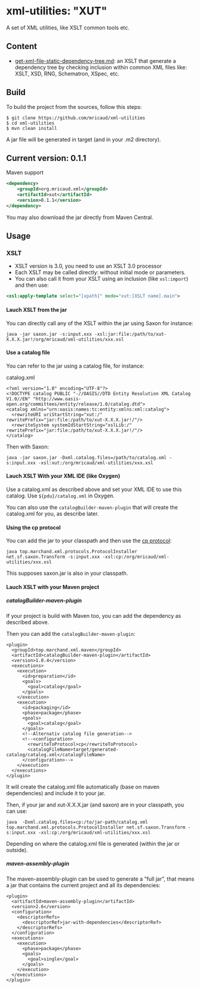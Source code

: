 # xml-utilities: "XUT"
A set of XML utilities, like XSLT common tools etc.

## Content
- [get-xml-file-static-dependency-tree.md](src/main/xsl/org/mricaud/xml-utilities/README_get-xml-file-static-dependency-tree.md): an XSLT that generate a dependency tree by checking inclusion within common XML files like: XSLT, XSD, RNG, Schematron, XSpec, etc. 

## Build

To build the project from the sources, follow this steps:

```
$ git clone https://github.com/mricaud/xml-utilities
$ cd xml-utilities
$ mvn clean install
```

A jar file will be generated in target (and in your .m2 directory).

## Current version: 0.1.1

Maven support

```xml
<dependency>
    <groupId>org.mricaud.xml</groupId>
    <artifactId>xut</artifactId>
    <version>0.1.1</version>
</dependency>
```

You may also download the jar directly from Maven Central.

## Usage

### XSLT

- XSLT version is 3.0, you need to use an XSLT 3.0 processor
- Each XSLT may be called directly: without initial mode or parameters.
- You can also call it from your XSLT using an inclusion (like `xsl:import`) and then use:

```xml
<xsl:apply-template select="[xpath]" mode="xut:[XSLT name].main">
```

#### Lauch XSLT from the jar 

You can directly call any of the XSLT within the jar using Saxon for instance:

```
java -jar saxon.jar -s:input.xxx -xsl:jar:file:/path/to/xut-X.X.X.jar!/org/mricaud/xml-utilities/xxx.xsl
```

#### Use a catalog file

You can refer to the jar using a catalog file, for instance:

catalog.xml
```
<?xml version="1.0" encoding="UTF-8"?>
<!DOCTYPE catalog PUBLIC "-//OASIS//DTD Entity Resolution XML Catalog V1.0//EN" "http://www.oasis-open.org/committees/entity/release/1.0/catalog.dtd">
<catalog xmlns="urn:oasis:names:tc:entity:xmlns:xml:catalog">
  <rewriteURI uriStartString="xut:/" rewritePrefix="jar:file:/path/to/xut-X.X.X.jar!/"/>
  <rewriteSystem systemIdStartString="xslLib:/" rewritePrefix="jar:file:/path/to/xut-X.X.X.jar!/"/>
</catalog>
```
Then with Saxon:

```
java -jar saxon.jar -Dxml.catalog.files=/path/to/catalog.xml -s:input.xxx -xsl:xut:/org/mricaud/xml-utilities/xxx.xsl
```

#### Lauch XSLT With your XML IDE (like Oxygen)

Use a catalog.xml as described above and set your XML IDE to use this catalog. Use `${pdu}/catalog.xml` in Oxygen.

You can also use the `catalogBuilder-maven-plugin` that will create the catalog.xml for you, as describe later.

#### Using the cp protocol

You can add the jar to your classpath and then use the [cp protocol](https://github.com/cmarchand/cp-protocol):

```
java top.marchand.xml.protocols.ProtocolInstaller net.sf.saxon.Transform -s:input.xxx -xsl:cp:/org/mricaud/xml-utilities/xxx.xsl
```

This supposes saxon.jar is also in your classpath.

#### Lauch XSLT with your Maven project

##### catalogBuilder-maven-plugin

If your project is build with Maven too, you can add the dependency as described above.

Then you can add the `catalogBuilder-maven-plugin`:

```
<plugin>
  <groupId>top.marchand.xml.maven</groupId>
  <artifactId>catalogBuilder-maven-plugin</artifactId>
  <version>1.0.4</version>
  <executions>
    <execution>
      <id>preparation</id>
      <goals>
        <goal>catalog</goal>
      </goals>
    </execution>
    <execution>
      <id>packaging</id>
      <phase>package</phase>
      <goals>
        <goal>catalog</goal>
      </goals>
      <!--Alternativ catalog file generation-->
      <!--<configuration>
        <rewriteToProtocol>cp</rewriteToProtocol>
        <catalogFileName>target/generated-catalog/catalog.xml</catalogFileName>
      </configuration>-->
    </execution>
  </executions>
</plugin>
```

It will create the catalog.xml file automatically (base on maven dependencies) and include it to your jar.

Then, if your jar and xut-X.X.X.jar (and saxon) are in your classpath, you can use:

```
java  -Dxml.catalog.files=cp:/to/jar-path/catalog.xml top.marchand.xml.protocols.ProtocolInstaller net.sf.saxon.Transform -s:input.xxx -xsl:cp:/org/mricaud/xml-utilities/xxx.xsl
```

Depending on where the catalog.xml file is generated (within the jar or outside).

##### maven-assembly-plugin

The maven-assembly-plugin can be used to generate a "full jar", that means a jar that contains the current project and all its dependencies:

```
<plugin>
  <artifactId>maven-assembly-plugin</artifactId>
  <version>2.6</version>
  <configuration>
    <descriptorRefs>
      <descriptorRef>jar-with-dependencies</descriptorRef>
    </descriptorRefs>
  </configuration>
  <executions>
    <execution>
      <phase>package</phase>
      <goals>
        <goal>single</goal>
      </goals>
    </execution>
  </executions>
</plugin>
```
